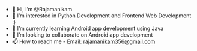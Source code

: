 - 👋 Hi, I’m @Rajamanikam
- 👀 I’m interested in Python Development and Frontend Web Development :)
- 🌱 I’m currently learning Android app development using Java
- 💞️ I’m looking to collaborate on Android app development
- 📫 How to reach me - Email: rajamanikam356@gmail.com 

<!---
Rajamanikam/Rajamanikam is a ✨ special ✨ repository because its `README.md` (this file) appears on your GitHub profile.
You can click the Preview link to take a look at your changes.
--->
